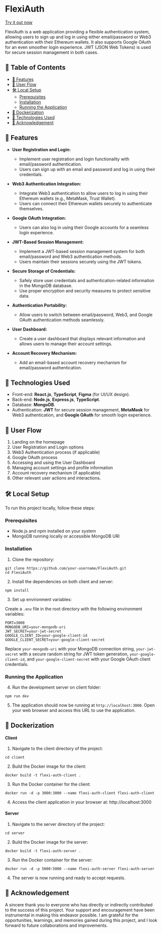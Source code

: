 # FlexiAuth

[Try it out now](https://flex-auth-hi5a.vercel.app/login)

FlexiAuth is a web application providing a flexible authentication system, allowing users to sign up and log in using either email/password or Web3 authentication with their Ethereum wallets. It also supports Google OAuth for an even smoother login experience. JWT (JSON Web Tokens) is used for secure session management in both cases.

## 📑 Table of Contents

- [🚀 Features](#-features)
- [📝 User Flow](#-user-flow)
- [🛠️ Local Setup](#%EF%B8%8F-local-setup)
  - [Prerequisites](#prerequisites)
  - [Installation](#installation)
  - [Running the Application](#running-the-application)
- [🐳 Dockerization](#-dockerization)
- [🔧 Technologies Used](#-technologies-used)
- [🎉 Acknowledgement](#-acknowledgement)

## 🚀 Features

- **User Registration and Login:**
  - Implement user registration and login functionality with email/password authentication.
  - Users can sign up with an email and password and log in using their credentials.

- **Web3 Authentication Integration:**
  - Integrate Web3 authentication to allow users to log in using their Ethereum wallets (e.g., MetaMask, Trust Wallet).
  - Users can connect their Ethereum wallets securely to authenticate themselves.

- **Google OAuth Integration:**
  - Users can also log in using their Google accounts for a seamless login experience.

- **JWT-Based Session Management:**
  - Implement a JWT-based session management system for both email/password and Web3 authentication methods.
  - Users maintain their sessions securely using the JWT tokens.

- **Secure Storage of Credentials:**
  - Safely store user credentials and authentication-related information in the MongoDB database.
  - Use proper encryption and security measures to protect sensitive data.

- **Authentication Portability:**
  - Allow users to switch between email/password, Web3, and Google OAuth authentication methods seamlessly.

- **User Dashboard:**
  - Create a user dashboard that displays relevant information and allows users to manage their account settings.

- **Account Recovery Mechanism:**
  - Add an email-based account recovery mechanism for email/password authentication.


## 🔧 Technologies Used

- Front-end: **React.js**, **TypeScript**, **Figma** (for UI/UX design).
- Back-end: **Node.js**, **Express.js**, **TypeScript**.
- Database: **MongoDB**.
- Authentication: **JWT** for secure session management, **MetaMask** for Web3 authentication, and **Google OAuth** for smooth login experience.

## 📝 User Flow

1. Landing on the homepage
2. User Registration and Login options
3. Web3 Authentication process (if applicable)
4. Google OAuth process
5. Accessing and using the User Dashboard
6. Managing account settings and profile information
7. Account recovery mechanism (if applicable)
8. Other relevant user actions and interactions.

## 🛠️ Local Setup

To run this project locally, follow these steps:

### Prerequisites

- Node.js and npm installed on your system
- MongoDB running locally or accessible MongoDB URI

### Installation

1. Clone the repository:
```
git clone https://github.com/your-username/FlexiAuth.git
cd FlexiAuth
```

2. Install the dependencies on both client and server:
```
npm install
```

3. Set up environment variables:

Create a `.env` file in the root directory with the following environment variables:

```
PORT=3000
MONGODB_URI=your-mongodb-uri
JWT_SECRET=your-jwt-secret
GOOGLE_CLIENT_ID=your-google-client-id
GOOGLE_CLIENT_SECRET=your-google-client-secret
```

Replace `your-mongodb-uri` with your MongoDB connection string, `your-jwt-secret` with a secure random string for JWT token generation, `your-google-client-id`, and `your-google-client-secret` with your Google OAuth client credentials.

### Running the Application

4. Run the development server on client folder:
```
npm run dev
```

5. The application should now be running at `http://localhost:3000`. Open your web browser and access this URL to use the application.

## 🐳 Dockerization


#### Client
1. Navigate to the client directory of the project:

```sh[]
cd client
```
2. Build the Docker image for the client:

```sh[]
docker build -t flexi-auth-client .
```
3. Run the Docker container for the client:
```sh[]
docker run -d -p 3000:3000 --name flexi-auth-client flexi-auth-client
```
4. Access the client application in your browser at: http://localhost:3000

#### Server

1. Navigate to the server directory of the project:

```sh[]
cd server
```
2. Build the Docker image for the server:
```sh[]
docker build -t flexi-auth-server .
```
3. Run the Docker container for the server:
```sh[]
docker run -d -p 5000:5000 --name flexi-auth-server flexi-auth-server
```
4. The server is now running and ready to accept requests.

## 🎉 Acknowledgement
A sincere thank you to everyone who has directly or indirectly contributed to the success of this project. Your support and encouragement have been instrumental in making this endeavor possible. I am grateful for the opportunities, learnings, and memories gained during this project, and I look forward to future collaborations and improvements.


